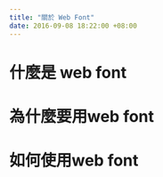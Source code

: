```yaml
---
title: "關於 Web Font"
date: 2016-09-08 18:22:00 +08:00
---
```


# 什麼是 web font
# 為什麼要用web font
# 如何使用web font